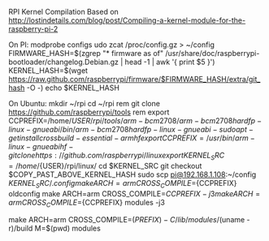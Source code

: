 RPI Kernel Compilation
Based on http://lostindetails.com/blog/post/Compiling-a-kernel-module-for-the-raspberry-pi-2

On PI:
modprobe configs
udo zcat /proc/config.gz > ~/config
FIRMWARE_HASH=$(zgrep "* firmware as of" /usr/share/doc/raspberrypi-bootloader/changelog.Debian.gz | head -1 | awk '{ print $5 }')
KERNEL_HASH=$(wget https://raw.github.com/raspberrypi/firmware/$FIRMWARE_HASH/extra/git_hash -O -)
echo $KERNEL_HASH



On Ubuntu:
mkdir ~/rpi
cd ~/rpi
rem   git clone https://github.com/raspberrypi/tools
rem   export CCPREFIX=/home/${USER}/rpi/tools/arm-bcm2708/arm-bcm2708hardfp-linux-gnueabi/bin/arm-bcm2708hardfp-linux-gnueabi-
sudo apt-get install crossbuild-essential-armhf
export CCPREFIX=/usr/bin/arm-linux-gnueabihf-
git clone https://github.com/raspberrypi/linux
export KERNEL_SRC=/home/${USER}/rpi/linux/ 
cd $KERNEL_SRC
git checkout $COPY_PAST_ABOVE_KERNEL_HASH
sudo scp pi@192.168.1.108:~/config $KERNEL_SRC/.config
make ARCH=arm CROSS_COMPILE=${CCPREFIX} oldconfig
make ARCH=arm CROSS_COMPILE=${CCPREFIX} -j3
make ARCH=arm CROSS_COMPILE=${CCPREFIX} modules -j3

make ARCH=arm CROSS_COMPILE=$(PREFIX) -C /lib/modules/$(uname -r)/build M=$(pwd) modules
